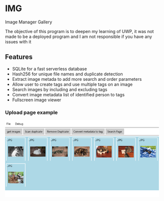# IMG
Image Manager Gallery

The objective of this program is to deepen my learning of UWP, it was not made to be a deployed program and I am not responsible if you have any issues with it

## Features
- SQLite for a fast serverless database
- Hash256 for unique file names and duplicate detection
- Extract image metada to add more search and order parameters
- Allow user to create tags and use multiple tags on an image
- Search images by including and excluding tags
- Convert image metadata list of identified person to tags
- Fullscreen image viewer


### Upload page example

![Upload page](/IMG/Assets/GitReadme/searchPage.png)
